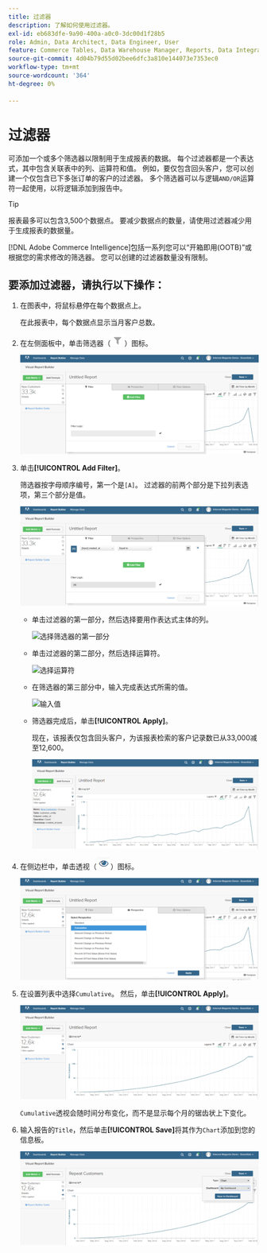 ```yaml
---
title: 过滤器
description: 了解如何使用过滤器。
exl-id: eb683dfe-9a90-400a-a0c0-3dc00d1f28b5
role: Admin, Data Architect, Data Engineer, User
feature: Commerce Tables, Data Warehouse Manager, Reports, Data Integration
source-git-commit: 4d04b79d55d02bee6dfc3a810e144073e7353ec0
workflow-type: tm+mt
source-wordcount: '364'
ht-degree: 0%

---
```


# 过滤器

可添加一个或多个筛选器以限制用于生成报表的数据。 每个过滤器都是一个表达式，其中包含关联表中的列、运算符和值。 例如，要仅包含回头客户，您可以创建一个仅包含已下多张订单的客户的过滤器。 多个筛选器可以与逻辑`AND/OR`运算符一起使用，以将逻辑添加到报告中。

>[!TIP]
>
>报表最多可以包含3,500个数据点。 要减少数据点的数量，请使用过滤器减少用于生成报表的数据量。

[!DNL Adobe Commerce Intelligence]包括一系列您可以“开箱即用(OOTB)”或根据您的需求修改的筛选器。 您可以创建的过滤器数量没有限制。

## 要添加过滤器，请执行以下操作：

1. 在图表中，将鼠标悬停在每个数据点上。

   在此报表中，每个数据点显示当月客户总数。

1. 在左侧面板中，单击筛选器（![筛选器图标](../../assets/magento-bi-btn-filter.png)）图标。

   ![添加筛选器](../../assets/magento-bi-report-builder-filter-add.png)

1. 单击&#x200B;**[!UICONTROL Add Filter]**。

   筛选器按字母顺序编号，第一个是`[A]`。 过滤器的前两个部分是下拉列表选项，第三个部分是值。

   ![显示添加筛选器选项的筛选器界面](../../assets/magento-bi-report-builder-filter-add-a.png)

   * 单击过滤器的第一部分，然后选择要用作表达式主体的列。

     ![选择筛选器的第一部分](../../assets/magento-bi-report-builder-filter-part1.png)

   * 单击过滤器的第二部分，然后选择运算符。

     ![选择运算符](../../assets/magento-bi-report-builder-filter-part2.png)

   * 在筛选器的第三部分中，输入完成表达式所需的值。

     ![输入值](../../assets/magento-bi-report-builder-filter-part3.png)

   * 筛选器完成后，单击&#x200B;**[!UICONTROL Apply]**。

     现在，该报表仅包含回头客户，为该报表检索的客户记录数已从33,000减至12,600。

     ![已过滤的报告](../../assets/magento-bi-report-builder-filter-report.png)<!--{: .zoom}-->

1. 在侧边栏中，单击透视（![透视图标](../../assets/magento-bi-btn-perspective.png)）图标。

   ![透视](../../assets/magento-bi-report-builder-filter-perspective.png)<!--{: .zoom}-->

1. 在设置列表中选择`Cumulative`。 然后，单击&#x200B;**[!UICONTROL Apply]**。

   ![累积透视](../../assets/magento-bi-report-builder-filter-perspective-cumulative.png)

   `Cumulative`透视会随时间分布变化，而不是显示每个月的锯齿状上下变化。

1. 输入报告的`Title`，然后单击&#x200B;**[!UICONTROL Save]**&#x200B;将其作为`Chart`添加到您的信息板。

   ![保存到仪表板](../../assets/magento-bi-report-builder-filter-perspective-cumulative-save.png)

